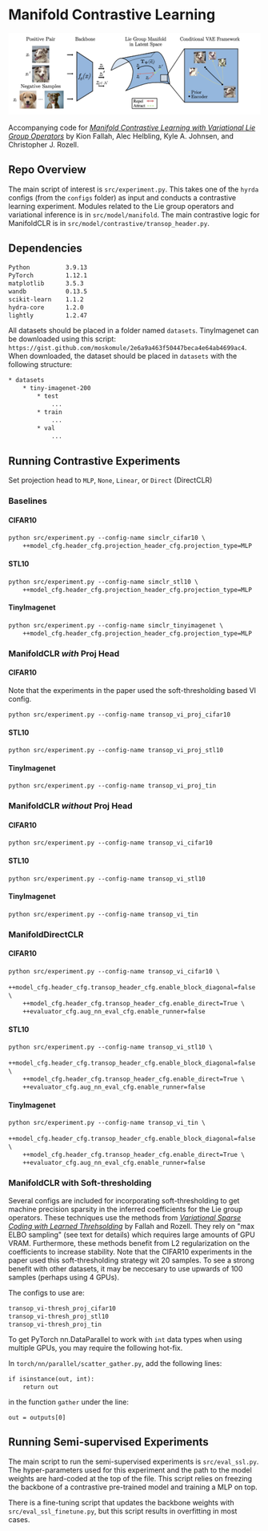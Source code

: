 # Manifold Contrastive Learning

![Intro Figure](assets/manifoldclr_intro.png)

Accompanying code for [*Manifold Contrastive Learning with Variational Lie Group Operators*](https://arxiv.org/abs/2306.13544) by Kion Fallah, Alec Helbling, Kyle A. Johnsen, and Christopher J. Rozell.  

## Repo Overview

The main script of interest is `src/experiment.py`. This takes one of the `hyrda` configs (from the `configs` folder) as input and conducts a contrastive learning experiment. Modules related to the Lie group operators and variational inference is in `src/model/manifold`. The main contrastive logic for ManifoldCLR is in `src/model/contrastive/transop_header.py`.

## Dependencies

```
Python          3.9.13
PyTorch         1.12.1
matplotlib      3.5.3
wandb           0.13.5
scikit-learn    1.1.2
hydra-core      1.2.0
lightly         1.2.47
```

All datasets should be placed in a folder named `datasets`. TinyImagenet can be downloaded using this script: `https://gist.github.com/moskomule/2e6a9a463f50447beca4e64ab4699ac4`. When downloaded, the dataset should be placed in `datasets` with the following structure:
```
* datasets
    * tiny-imagenet-200
        * test
            ...
        * train
            ...
        * val
            ...
```

## Running Contrastive Experiments
Set projection head to `MLP`, `None`, `Linear`, or `Direct` (DirectCLR)

### Baselines
#### CIFAR10
```
python src/experiment.py --config-name simclr_cifar10 \
    ++model_cfg.header_cfg.projection_header_cfg.projection_type=MLP
```

#### STL10
```
python src/experiment.py --config-name simclr_stl10 \
    ++model_cfg.header_cfg.projection_header_cfg.projection_type=MLP
```

#### TinyImagenet
```
python src/experiment.py --config-name simclr_tinyimagenet \
    ++model_cfg.header_cfg.projection_header_cfg.projection_type=MLP
```

### ManifoldCLR *with* Proj Head
#### CIFAR10
Note that the experiments in the paper used the soft-thresholding based VI config.
```
python src/experiment.py --config-name transop_vi_proj_cifar10
```

#### STL10
```
python src/experiment.py --config-name transop_vi_proj_stl10
```

#### TinyImagenet
```
python src/experiment.py --config-name transop_vi_proj_tin
```

### ManifoldCLR *without* Proj Head
#### CIFAR10
```
python src/experiment.py --config-name transop_vi_cifar10
```

#### STL10
```
python src/experiment.py --config-name transop_vi_stl10
```

#### TinyImagenet
```
python src/experiment.py --config-name transop_vi_tin
```

### ManifoldDirectCLR

#### CIFAR10
```
python src/experiment.py --config-name transop_vi_cifar10 \
    ++model_cfg.header_cfg.transop_header_cfg.enable_block_diagonal=false \
    ++model_cfg.header_cfg.transop_header_cfg.enable_direct=True \
    ++evaluator_cfg.aug_nn_eval_cfg.enable_runner=false
```

#### STL10
```
python src/experiment.py --config-name transop_vi_stl10 \
    ++model_cfg.header_cfg.transop_header_cfg.enable_block_diagonal=false \
    ++model_cfg.header_cfg.transop_header_cfg.enable_direct=True \
    ++evaluator_cfg.aug_nn_eval_cfg.enable_runner=false
```

#### TinyImagenet
```
python src/experiment.py --config-name transop_vi_tin \
    ++model_cfg.header_cfg.transop_header_cfg.enable_block_diagonal=false \
    ++model_cfg.header_cfg.transop_header_cfg.enable_direct=True \
    ++evaluator_cfg.aug_nn_eval_cfg.enable_runner=false
```

### ManifoldCLR with Soft-thresholding
Several configs are included for incorporating soft-thresholding to get machine precision sparsity in the inferred coefficients for the Lie group operators. These techniques use the methods from [*Variational Sparse Coding with Learned Threhsolding*](https://arxiv.org/abs/2205.03665) by Fallah and Rozell. They rely on "max ELBO sampling" (see text for details) which requires large amounts of GPU VRAM. Furthermore, these methods benefit from L2 regularization on the coefficients to increase stability. Note that the CIFAR10 experiments in the paper used this soft-thresholding strategy wit 20 samples. To see a strong benefit with other datasets, it may be neccesary to use upwards of 100 samples (perhaps using 4 GPUs).

The configs to use are:
```
transop_vi-thresh_proj_cifar10
transop_vi-thresh_proj_stl10
transop_vi-thresh_proj_tin
```

To get PyTorch nn.DataParallel to work with `int` data types when using multiple GPUs, you may require the following hot-fix.

In `torch/nn/parallel/scatter_gather.py`, add the following lines:
```
if isinstance(out, int):
    return out
```
in the function `gather` under the line:
```
out = outputs[0]
```


## Running Semi-supervised Experiments

The main script to run the semi-supervised experiments is `src/eval_ssl.py`. The hyper-parameters used for this experiment and the path to the model weights are hard-coded at the top of the file. This script relies on freezing the backbone of a contrastive pre-trained model and training a MLP on top.

There is a fine-tuning script that updates the backbone weights with `src/eval_ssl_finetune.py`, but this script results in overfitting in most cases.
